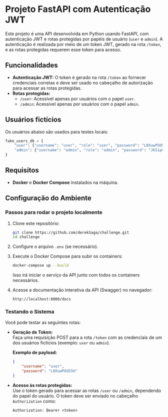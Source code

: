 
# Projeto FastAPI com Autenticação JWT

Este projeto é uma API desenvolvida em Python usando FastAPI, com autenticação JWT e rotas protegidas por papéis de usuário (`user` e `admin`). A autenticação é realizada por meio de um token JWT, gerado na rota `/token`, e as rotas protegidas requerem esse token para acesso.

## Funcionalidades

- **Autenticação JWT:** O token é gerado na rota `/token` ao fornecer credenciais corretas e deve ser usado no cabeçalho de autorização para acessar as rotas protegidas.
- **Rotas protegidas:**
  - `/user`: Acessível apenas por usuários com o papel `user`.
  - `/admin`: Acessível apenas por usuários com o papel `admin`.
  
## Usuários fictícios

Os usuários abaixo são usados para testes locais:

```python
fake_users_db = {
    "user": {"username": "user", "role": "user", "password": "L0XuwPOdS5U"},
    "admin": {"username": "admin", "role": "admin", "password": "JKSipm0YH"},
}
```

## Requisitos

- **Docker** e **Docker Compose** instalados na máquina.

## Configuração do Ambiente

### Passos para rodar o projeto localmente

1. Clone este repositório:

   ```bash
   git clone https://github.com/derekSaga/challenge.git
   cd challenge
   ```

2. Configure o arquivo `.env` (se necessário).

3. Execute o Docker Compose para subir os containers:

   ```bash
   docker-compose up --build
   ```

   Isso irá iniciar o serviço da API junto com todos os containers necessários.

4. Acesse a documentação interativa da API (Swagger) no navegador:

   ```
   http://localhost:8000/docs
   ```

### Testando o Sistema

Você pode testar as seguintes rotas:

- **Geração de Token:**  
  Faça uma requisição POST para a rota `/token` com as credenciais de um dos usuários fictícios (exemplo: `user` ou `admin`).
  
  **Exemplo de payload:**
  
  ```json
  {
      "username": "user",
      "password": "L0XuwPOdS5U"
  }
  ```

- **Acesso às rotas protegidas:**  
  Use o token gerado para acessar as rotas `/user` ou `/admin`, dependendo do papel do usuário. O token deve ser enviado no cabeçalho `Authorization` como:

  ```
  Authorization: Bearer <token>
  ```
